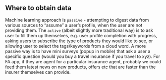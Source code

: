 ## Where to obtain data

Machine learning approach is `passive` - attempting to digest data from various sources to “assume” a user’s profile, when the user are not providing them. The `active` (albeit slightly more traditional way) is to ask user to fill them up themselves, e.g. user profile completion with progress, asking users to subscribe the type of products they would like to see, or allowing user to select the tags/keywords from a cloud word. A more passive way is to have mini surveys (popup in mobile) that ask a user a specific question (would you buy a travel insurance if you travel to xyz). For FA app, if they are agent for a particular insurance agent, probably we could feed them latest news on new products, offers etc that are faster than the insurer themselves can provide.
